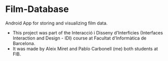 # Film-Database
Android App for storing and visualizing film data.

- This project was part of the Interacció i Disseny d'Interficies (Interfaces Interaction and Design - IDI) course at Facultat d'Informàtica de Barcelona.
- It was made by Aleix Miret and Pablo Carbonell (me) both students at FIB.
